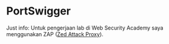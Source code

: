 # PortSwigger

Just info: Untuk pengerjaan lab di Web Security Academy saya menggunakan ZAP ([Zed Attack Proxy](https://www.zaproxy.org/)).
